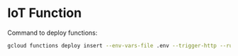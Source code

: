 # IoT Function

Command to deploy functions:

```bash
gcloud functions deploy insert --env-vars-file .env --trigger-http --runtime nodejs16 --allow-unauthenticated --entry-point=insert
```